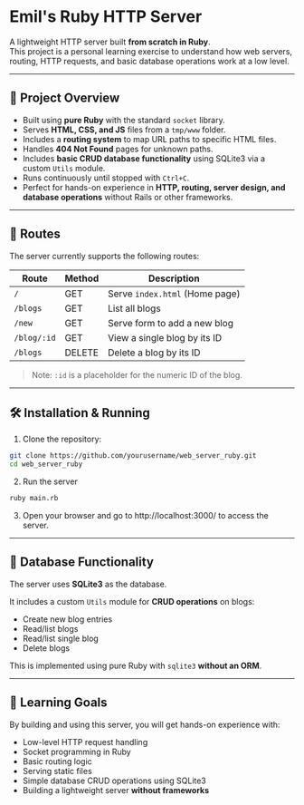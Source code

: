 # Emil's Ruby HTTP Server

A lightweight HTTP server built **from scratch in Ruby**.  
This project is a personal learning exercise to understand how web servers, routing, HTTP requests, and basic database operations work at a low level.

---

## 🚀 Project Overview

- Built using **pure Ruby** with the standard `socket` library.  
- Serves **HTML, CSS, and JS** files from a `tmp/www` folder.  
- Includes a **routing system** to map URL paths to specific HTML files.  
- Handles **404 Not Found** pages for unknown paths.  
- Includes **basic CRUD database functionality** using SQLite3 via a custom `Utils` module.  
- Runs continuously until stopped with `Ctrl+C`.  
- Perfect for hands-on experience in **HTTP, routing, server design, and database operations** without Rails or other frameworks.

---

## 📂 Routes

The server currently supports the following routes:

| Route              | Method | Description                        |
|-------------------|--------|------------------------------------|
| `/`               | GET    | Serve `index.html` (Home page)     |
| `/blogs`          | GET    | List all blogs                      |
| `/new`            | GET    | Serve form to add a new blog       |
| `/blog/:id`       | GET    | View a single blog by its ID       |
| `/blogs`          | DELETE | Delete a blog by its ID            |

> Note: `:id` is a placeholder for the numeric ID of the blog.

---

## 🛠 Installation & Running

1. Clone the repository:

```bash
git clone https://github.com/yourusername/web_server_ruby.git
cd web_server_ruby
```

2. Run the server

```bash
ruby main.rb
```

3. Open your browser and go to http://localhost:3000/ to access the server.

---

## 💾 Database Functionality

The server uses **SQLite3** as the database.

It includes a custom `Utils` module for **CRUD operations** on blogs:

- Create new blog entries  
- Read/list blogs
- Read/list single blog  
- Delete blogs  

This is implemented using pure Ruby with `sqlite3` **without an ORM**.

---

## 📖 Learning Goals

By building and using this server, you will get hands-on experience with:

- Low-level HTTP request handling  
- Socket programming in Ruby  
- Basic routing logic  
- Serving static files  
- Simple database CRUD operations using SQLite3  
- Building a lightweight server **without frameworks**
